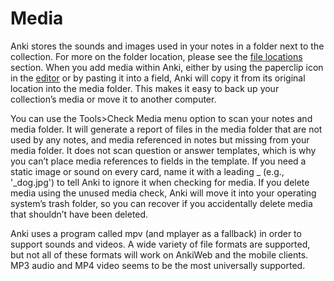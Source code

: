 # Media

Anki stores the sounds and images used in your notes in a folder next to
the collection. For more on the folder location, please see the [file
locations](files.md) section. When you add media within Anki, either by
using the paperclip icon in the [editor](editing.md) or by pasting it into
a field, Anki will copy it from its original location into the media
folder. This makes it easy to back up your collection’s media or move it
to another computer.

You can use the Tools&gt;Check Media menu option to scan your notes and
media folder. It will generate a report of files in the media folder
that are not used by any notes, and media referenced in notes but
missing from your media folder. It does not scan question or answer
templates, which is why you can’t place media references to fields in
the template. If you need a static image or sound on every card, name it
with a leading \_ (e.g., '\_dog.jpg') to tell Anki to ignore it when
checking for media. If you delete media using the unused media check,
Anki will move it into your operating system’s trash folder, so you can
recover if you accidentally delete media that shouldn’t have been
deleted.

Anki uses a program called mpv (and mplayer as a fallback) in order to support
sounds and videos. A wide variety of file formats are supported, but not all of
these formats will work on AnkiWeb and the mobile clients. MP3 audio and
MP4 video seems to be the most universally supported.
